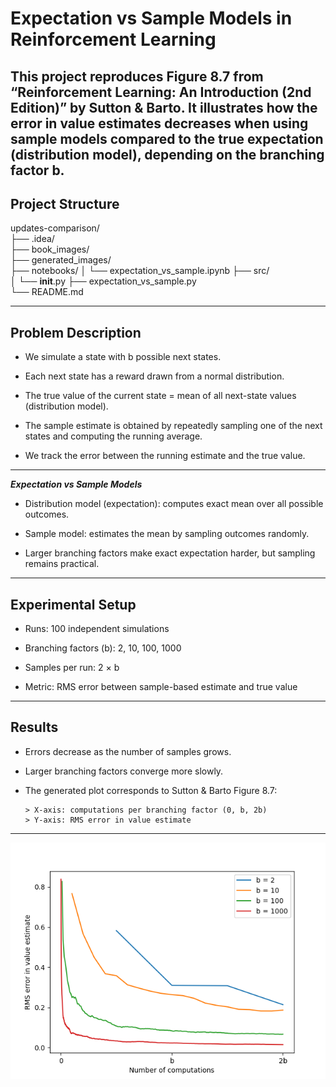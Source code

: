 # Expectation vs Sample Models in Reinforcement Learning

This project reproduces Figure 8.7 from “Reinforcement Learning: An Introduction (2nd Edition)” by Sutton & Barto. It illustrates how the error in value estimates decreases when using sample models compared to the true expectation (distribution model), depending on the branching factor
b.
---
## Project Structure

updates-comparison/        
 ├── .idea/             
 ├── book_images/        
 ├── generated_images/  
 ├── notebooks/
 │   └── expectation_vs_sample.ipynb
 ├── src/                
 │   └── __init__.py
 ├── expectation_vs_sample.py       
 └── README.md  

---
## Problem Description

- We simulate a state with b possible next states.

- Each next state has a reward drawn from a normal distribution.

- The true value of the current state = mean of all next-state values (distribution model).

- The sample estimate is obtained by repeatedly sampling one of the next states and computing the running average.

- We track the error between the running estimate and the true value.

---

***Expectation vs Sample Models***

* Distribution model (expectation): computes exact mean over all possible outcomes.

* Sample model: estimates the mean by sampling outcomes randomly.

* Larger branching factors make exact expectation harder, but sampling remains practical.

---
## Experimental Setup

- Runs: 100 independent simulations

- Branching factors (b): 2, 10, 100, 1000

- Samples per run: 2 × b

- Metric: RMS error between sample-based estimate and true value

---

## Results

- Errors decrease as the number of samples grows.

- Larger branching factors converge more slowly.

- The generated plot corresponds to Sutton & Barto Figure 8.7:

      > X-axis: computations per branching factor (0, b, 2b)
      > Y-axis: RMS error in value estimate
---

![`figure_8_7.png`](generated_images/figure_8_7.png)